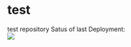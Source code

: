 # test
test repository 
Satus of last Deployment: <br>
<img src="https://github.com/ttmje/test/workflows/CI-DI-Pipeline-to-AWS-ElasticBeanstalk/badge.svg?branch=main"><br>
